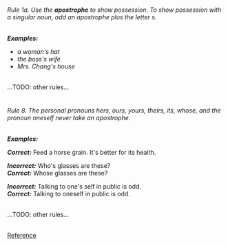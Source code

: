 ###### *Rule 1a*. Use the **apostrophe** to show possession. To show possession with a singular noun, add an apostrophe plus the letter s.

**_Examples:_**
* _a woman's hat_
* _the boss's wife_
* _Mrs. Chang's house_

<br>
...TODO: other rules...
<br><br>

######  *Rule 8*. The personal pronouns hers, ours, yours, theirs, its, whose, and the pronoun oneself never take an apostrophe.

**_Examples:_**<br>

**_Correct:_** Feed a horse grain. It's better for its health.<br>

**_Incorrect:_** Who's glasses are these?<br>
**_Correct:_** Whose glasses are these?

**_Incorrect:_** Talking to one's self in public is odd.<br>
**_Correct:_** Talking to oneself in public is odd.

<br>
...TODO: other rules...
<br><br>

[Reference](http://www.grammarbook.com/punctuation/apostro.asp)

